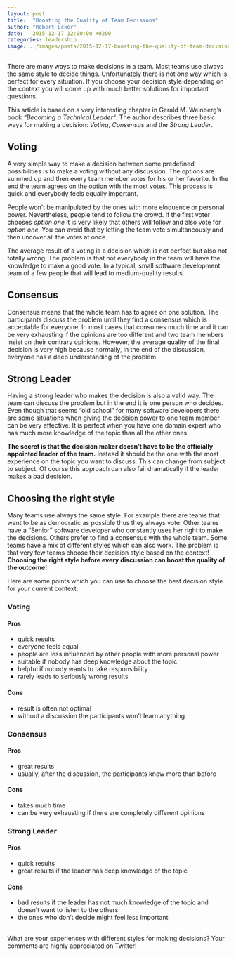 ```yaml
---
layout: post
title:  "Boosting the Quality of Team Decisions"
author: "Robert Ecker"
date:   2015-12-17 12:00:00 +0200
categories: leadership
image: ../images/posts/2015-12-17-boosting-the-quality-of-team-decisions/title-image.jpg
---
```


There are many ways to make decisions in a team. Most teams use always the same style to decide things. Unfortunately there is not *one* way which is perfect for every situation. If you choose your decision style depending on the context you will come up with much better solutions for important questions.

This article is based on a very interesting chapter in Gerald M. Weinberg’s book *“Becoming a Technical Leader“*. The author describes three basic ways for making a decision: *Voting*, *Consensus* and the *Strong Leader*.


## Voting

A very simple way to make a decision between some predefined possibilities is to make a voting without any discussion. The options are summed up and then every team member votes for his or her favorite. In the end the team agrees on the option with the most votes. This process is quick and everybody feels equally important.

People won’t be manipulated by the ones with more eloquence or personal power. Nevertheless, people tend to follow the crowd. If the first voter chooses *option one* it is very likely that others will follow and also vote for *option one*. You can avoid that by letting the team vote simultaneously and then uncover all the votes at once.

The average result of a voting is a decision which is not perfect but also not totally wrong. The problem is that not everybody in the team will have the knowledge to make a good vote. In a typical, small software development team of a few people that will lead to medium-quality results.


## Consensus

Consensus means that the whole team has to agree on one solution. The participants discuss the problem until they find a consensus which is acceptable for everyone. In most cases that consumes much time and it can be very exhausting if the opinions are too different and two team members insist on their contrary opinions. However, the average quality of the final decision is very high because normally, in the end of the discussion, everyone has a deep understanding of the problem.


## Strong Leader

Having a strong leader who makes the decision is also a valid way. The team can discuss the problem but in the end it is one person who decides. Even though that seems “old school” for many software developers there are some situations when giving the decision power to one team member can be very effective. It is perfect when you have one domain expert who has much more knowledge of the topic than all the other ones.

**The secret is that the decision maker doesn’t have to be the officially appointed leader of the team.** Instead it should be the one with the most experience on the topic you want to discuss. This can change from subject to subject. Of course this approach can also fail dramatically if the leader makes a bad decision.


## Choosing the right style

Many teams use always the same style. For example there are teams that want to be as democratic as possible thus they always vote. Other teams have a “Senior” software developer who constantly uses her right to make the decisions. Others prefer to find a consensus with the whole team. Some teams have a mix of different styles which can also work. The problem is that very few teams choose their decision style based on the context! **Choosing the right style before every discussion can boost the quality of the outcome!**

Here are some points which you can use to choose the best decision style for your current context:

### Voting
#### Pros
- quick results
- everyone feels equal
- people are less influenced by other people with more personal power
- suitable if nobody has deep knowledge about the topic
- helpful if nobody wants to take responsibility
- rarely leads to seriously wrong results

#### Cons
- result is often not optimal
- without a discussion the participants won’t learn anything

### Consensus
#### Pros
- great results
- usually, after the discussion, the participants know more than before

#### Cons
- takes much time
- can be very exhausting if there are completely different opinions

### Strong Leader
#### Pros
- quick results
- great results if the leader has deep knowledge of the topic

#### Cons
- bad results if the leader has not much knowledge of the topic and doesn’t want to listen to the others
- the ones who don’t decide might feel less important

<br/>
What are your experiences with different styles for making decisions? Your comments are highly appreciated on Twitter!
